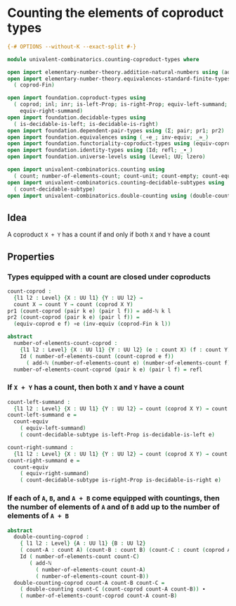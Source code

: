 # Counting the elements of coproduct types

```agda
{-# OPTIONS --without-K --exact-split #-}

module univalent-combinatorics.counting-coproduct-types where

open import elementary-number-theory.addition-natural-numbers using (add-ℕ)
open import elementary-number-theory.equivalences-standard-finite-types using
  ( coprod-Fin)

open import foundation.coproduct-types using
  ( coprod; inl; inr; is-left-Prop; is-right-Prop; equiv-left-summand;
    equiv-right-summand)
open import foundation.decidable-types using
  ( is-decidable-is-left; is-decidable-is-right)
open import foundation.dependent-pair-types using (Σ; pair; pr1; pr2)
open import foundation.equivalences using (_∘e_; inv-equiv; _≃_)
open import foundation.functoriality-coproduct-types using (equiv-coprod)
open import foundation.identity-types using (Id; refl; _∙_)
open import foundation.universe-levels using (Level; UU; lzero)

open import univalent-combinatorics.counting using
  ( count; number-of-elements-count; count-unit; count-empty; count-equiv)
open import univalent-combinatorics.counting-decidable-subtypes using
  ( count-decidable-subtype)
open import univalent-combinatorics.double-counting using (double-counting)
```

## Idea

A coproduct `X + Y` has a count if and only if both `X` and `Y` have a count

## Properties

### Types equipped with a count are closed under coproducts

```agda
count-coprod :
  {l1 l2 : Level} {X : UU l1} {Y : UU l2} →
  count X → count Y → count (coprod X Y)
pr1 (count-coprod (pair k e) (pair l f)) = add-ℕ k l
pr2 (count-coprod (pair k e) (pair l f)) =
  (equiv-coprod e f) ∘e (inv-equiv (coprod-Fin k l))

abstract
  number-of-elements-count-coprod :
    {l1 l2 : Level} {X : UU l1} {Y : UU l2} (e : count X) (f : count Y) →
    Id ( number-of-elements-count (count-coprod e f))
      ( add-ℕ (number-of-elements-count e) (number-of-elements-count f))
  number-of-elements-count-coprod (pair k e) (pair l f) = refl
```

### If `X + Y` has a count, then both `X` and `Y` have a count

```agda
count-left-summand :
  {l1 l2 : Level} {X : UU l1} {Y : UU l2} → count (coprod X Y) → count X
count-left-summand e =
  count-equiv
    ( equiv-left-summand)
    ( count-decidable-subtype is-left-Prop is-decidable-is-left e)

count-right-summand :
  {l1 l2 : Level} {X : UU l1} {Y : UU l2} → count (coprod X Y) → count Y
count-right-summand e =
  count-equiv
    ( equiv-right-summand)
    ( count-decidable-subtype is-right-Prop is-decidable-is-right e)
```

### If each of `A`, `B`, and `A + B` come equipped with countings, then the number of elements of `A` and of `B` add up to the number of elements of `A + B`

```agda
abstract
  double-counting-coprod :
    { l1 l2 : Level} {A : UU l1} {B : UU l2}
    ( count-A : count A) (count-B : count B) (count-C : count (coprod A B)) →
    Id ( number-of-elements-count count-C)
       ( add-ℕ
         ( number-of-elements-count count-A)
         ( number-of-elements-count count-B))
  double-counting-coprod count-A count-B count-C =
    ( double-counting count-C (count-coprod count-A count-B)) ∙
    ( number-of-elements-count-coprod count-A count-B)
```
